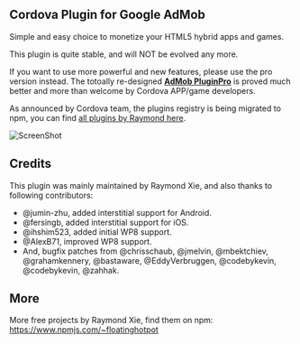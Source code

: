 ## Cordova Plugin for Google AdMob

Simple and easy choice to monetize your HTML5 hybrid apps and games.

This plugin is quite stable, and will NOT be evolved any more. 

If you want to use more powerful and new features, please use the pro version instead. The totoally re-designed **[AdMob PluginPro](https://github.com/floatinghotpot/cordova-admob-pro)** is proved much better and more than welcome by Cordova APP/game developers. 

As announced by Cordova team, the plugins registry is being migrated to npm, you can find [all plugins by Raymond here](https://www.npmjs.com/~floatinghotpot).

![ScreenShot](https://github.com/floatinghotpot/cordova-plugin-admob/raw/master/docs/pro_vs_basic.png)

## Credits

This plugin was mainly maintained by Raymond Xie, and also thanks to following contributors:

* @jumin-zhu, added interstitial support for Android.
* @fersingb, added interstitial support for iOS.
* @ihshim523, added initial WP8 support.
* @AlexB71, improved WP8 support.
* And, bugfix patches from @chrisschaub, @jmelvin, @mbektchiev, @grahamkennery, @bastaware, @EddyVerbruggen, @codebykevin, @codebykevin, @zahhak.

## More

More free projects by Raymond Xie, find them on npm: 
https://www.npmjs.com/~floatinghotpot



